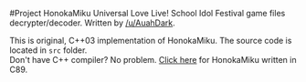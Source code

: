 #Project HonokaMiku
Universal Love Live! School Idol Festival game files decrypter/decoder. Written by [/u/AuahDark](http://www.reddit.com/user/AuahDark).

This is original, C++03 implementation of HonokaMiku. The source code is located in `src` folder.  
Don't have C++ compiler? No problem. [Click here](https://bitbucket.org/AuahDark/honokamiku_c89) for HonokaMiku written in C89.
